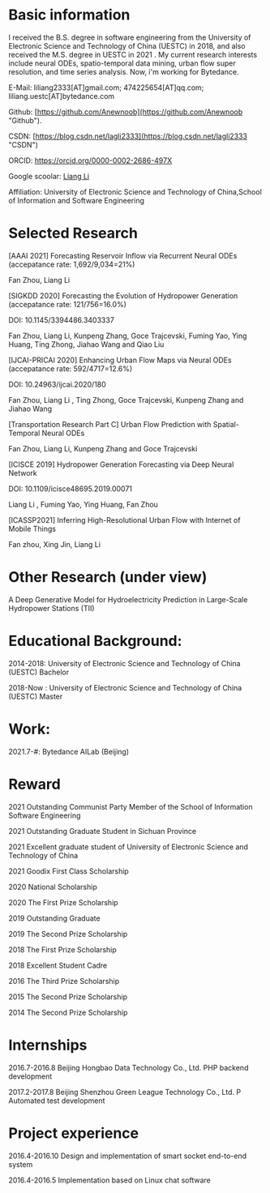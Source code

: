 # Basic information
I received the B.S. degree in software engineering from the University of Electronic Science and Technology of China (UESTC) in 2018, and also received the M.S. degree in UESTC in 2021 . My current research interests include neural ODEs, spatio-temporal data mining, urban flow super resolution, and time series analysis.
Now, i'm working for Bytedance.

E-Mail: liliang2333[AT]gmail.com;  474225654[AT]qq.com; liliang.uestc[AT]bytedance.com

Github: [https://github.com/Anewnoob](https://github.com/Anewnoob "Github").

CSDN: [https://blog.csdn.net/lagli2333](https://blog.csdn.net/lagli2333 "CSDN")

ORCID: https://orcid.org/0000-0002-2686-497X

Google scoolar: [Liang Li](https://scholar.google.com/citations?user=IqB8YiUAAAAJ&hl=zh-CN&authuser=1)

Affiliation: University of Electronic Science and Technology of China,School of Information and Software Engineering

# Selected Research

[AAAI 2021] Forecasting Reservoir Inflow via Recurrent Neural ODEs (accepatance rate: 1,692/9,034=21%)

Fan Zhou, Liang Li

[SIGKDD 2020] Forecasting the Evolution of Hydropower Generation (accepatance rate: 121/756=16.0%)

DOI: 10.1145/3394486.3403337

Fan Zhou, Liang Li, Kunpeng Zhang, Goce Trajcevski, Fuming Yao, Ying Huang, Ting Zhong, Jiahao Wang and Qiao Liu


[IJCAI-PRICAI 2020] Enhancing Urban Flow Maps via Neural ODEs (accepatance rate: 592/4717=12.6%)

DOI: 10.24963/ijcai.2020/180

Fan Zhou, Liang Li , Ting Zhong, Goce Trajcevski, Kunpeng Zhang and Jiahao Wang


[Transportation Research Part C] Urban Flow Prediction with Spatial-Temporal Neural ODEs 

Fan Zhou, Liang Li, Kunpeng Zhang and Goce Trajcevski


[ICISCE 2019] Hydropower Generation Forecasting via Deep Neural Network

DOI: 10.1109/icisce48695.2019.00071

Liang Li , Fuming Yao, Ying Huang, Fan Zhou

[ICASSP2021] Inferring High-Resolutional Urban Flow with Internet of Mobile Things

Fan zhou, Xing Jin, Liang Li


# Other Research (under view)

A Deep Generative Model for Hydroelectricity Prediction in Large-Scale Hydropower Stations (TII)

# Educational Background:
2014-2018: University of Electronic Science and Technology of China (UESTC)  Bachelor

2018-Now : University of Electronic Science and Technology of China (UESTC)  Master

# Work:
2021.7-#: Bytedance AILab (Beijing)
        
# Reward
2021 Outstanding Communist Party Member of the School of Information Software Engineering

2021 Outstanding Graduate Student in Sichuan Province

2021 Excellent graduate student of University of Electronic Science and Technology of China

2021 Goodix First Class Scholarship

2020 National Scholarship

2020 The First Prize Scholarship

2019 Outstanding Graduate

2019 The Second Prize Scholarship

2018 The First Prize Scholarship

2018 Excellent Student Cadre

2016 The Third Prize Scholarship

2015 The Second Prize Scholarship

2014 The Second Prize Scholarship

# Internships
2016.7-2016.8 Beijing Hongbao Data Technology Co., Ltd. PHP backend development

2017.2-2017.8 Beijing Shenzhou Green League Technology Co., Ltd. P Automated test development

# Project experience
2016.4-2016.10 Design and implementation of smart socket end-to-end system

2016.4-2016.5 Implementation based on Linux chat software
